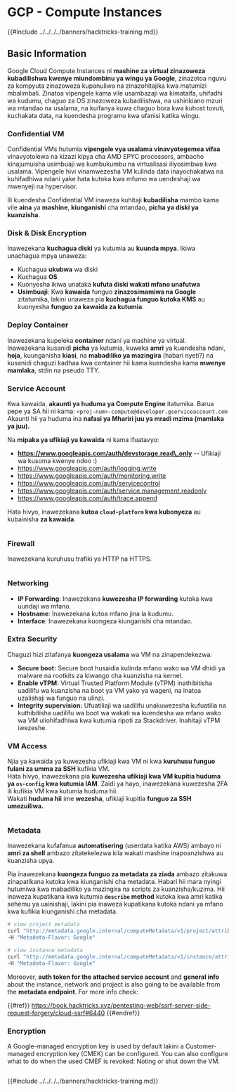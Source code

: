 # GCP - Compute Instances

{{#include ../../../../banners/hacktricks-training.md}}

## Basic Information

Google Cloud Compute Instances ni **mashine za virtual zinazoweza kubadilishwa kwenye miundombinu ya wingu ya Google**, zinazotoa nguvu za kompyuta zinazoweza kupanuliwa na zinazohitajika kwa matumizi mbalimbali. Zinatoa vipengele kama vile usambazaji wa kimataifa, uhifadhi wa kudumu, chaguo za OS zinazoweza kubadilishwa, na ushirikiano mzuri wa mtandao na usalama, na kuifanya kuwa chaguo bora kwa kuhost tovuti, kuchakata data, na kuendesha programu kwa ufanisi katika wingu.

### Confidential VM

Confidential VMs hutumia **vipengele vya usalama vinavyotegemea vifaa** vinavyotolewa na kizazi kipya cha AMD EPYC processors, ambacho kinajumuisha usimbuaji wa kumbukumbu na virtualisasi iliyosimbwa kwa usalama. Vipengele hivi vinamwezesha VM kulinda data inayochakatwa na kuhifadhiwa ndani yake hata kutoka kwa mfumo wa uendeshaji wa mwenyeji na hypervisor.

Ili kuendesha Confidential VM inaweza kuhitaji **kubadilisha** mambo kama vile **aina** ya **mashine**, **kiunganishi** cha mtandao, **picha ya diski ya kuanzisha**.

### Disk & Disk Encryption

Inawezekana **kuchagua diski** ya kutumia au **kuunda mpya**. Ikiwa unachagua mpya unaweza:

- Kuchagua **ukubwa** wa diski
- Kuchagua **OS**
- Kuonyesha ikiwa unataka **kufuta diski wakati mfano unafutwa**
- **Usimbuaji**: Kwa **kawaida** funguo **zinazosimamiwa na Google** zitatumika, lakini unaweza pia **kuchagua funguo kutoka KMS** au kuonyesha **funguo za kawaida za kutumia**.

### Deploy Container

Inawezekana kupeleka **container** ndani ya mashine ya virtual.\
Inawezekana kusanidi **picha** ya kutumia, kuweka **amri** ya kuendesha ndani, **hoja**, kuunganisha **kiasi**, na **mabadiliko ya mazingira** (habari nyeti?) na kusanidi chaguzi kadhaa kwa container hii kama kuendesha kama **mwenye mamlaka**, stdin na pseudo TTY.

### Service Account

Kwa kawaida, **akaunti ya huduma ya Compute Engine** itatumika. Barua pepe ya SA hii ni kama: `<proj-num>-compute@developer.gserviceaccount.com`\
Akaunti hii ya huduma ina **nafasi ya Mhariri juu ya mradi mzima (mamlaka ya juu).**

Na **mipaka ya ufikiaji ya kawaida** ni kama ifuatavyo:

- **https://www.googleapis.com/auth/devstorage.read\_only** -- Ufikiaji wa kusoma kwenye ndoo :)
- https://www.googleapis.com/auth/logging.write
- https://www.googleapis.com/auth/monitoring.write
- https://www.googleapis.com/auth/servicecontrol
- https://www.googleapis.com/auth/service.management.readonly
- https://www.googleapis.com/auth/trace.append

Hata hivyo, inawezekana **kutoa `cloud-platform` kwa kubonyeza** au kubainisha **za kawaida**.

<figure><img src="../../../../images/image (327).png" alt=""><figcaption></figcaption></figure>

### Firewall

Inawezekana kuruhusu trafiki ya HTTP na HTTPS.

<figure><img src="../../../../images/image (326).png" alt=""><figcaption></figcaption></figure>

### Networking

- **IP Forwarding**: Inawezekana **kuwezesha IP forwarding** kutoka kwa uundaji wa mfano.
- **Hostname**: Inawezekana kutoa mfano jina la kudumu.
- **Interface**: Inawezekana kuongeza kiunganishi cha mtandao.

### Extra Security

Chaguzi hizi zitafanya **kuongeza usalama** wa VM na zinapendekezwa:

- **Secure boot:** Secure boot husaidia kulinda mfano wako wa VM dhidi ya malware na rootkits za kiwango cha kuanzisha na kernel.
- **Enable vTPM:** Virtual Trusted Platform Module (vTPM) inathibitisha uadilifu wa kuanzisha na boot ya VM yako ya wageni, na inatoa uzalishaji wa funguo na ulinzi.
- **Integrity supervision:** Ufuatiliaji wa uadilifu unakuwezesha kufuatilia na kuthibitisha uadilifu wa boot wa wakati wa kuendesha wa mfano wako wa VM uliohifadhiwa kwa kutumia ripoti za Stackdriver. Inahitaji vTPM iwezeshe.

### VM Access

Njia ya kawaida ya kuwezesha ufikiaji kwa VM ni kwa **kuruhusu funguo fulani za umma za SSH** kufikia VM.\
Hata hivyo, inawezekana pia **kuwezesha ufikiaji kwa VM kupitia huduma ya `os-config` kwa kutumia IAM**. Zaidi ya hayo, inawezekana kuwezesha 2FA ili kufikia VM kwa kutumia huduma hii.\
Wakati **huduma hii** ime **wezesha**, ufikiaji kupitia **funguo za SSH umezuiliwa.**

<figure><img src="../../../../images/image (328).png" alt=""><figcaption></figcaption></figure>

### Metadata

Inawezekana kufafanua **automatisering** (userdata katika AWS) ambayo ni **amri za shell** ambazo zitatekelezwa kila wakati mashine inapoanzishwa au kuanzisha upya.

Pia inawezekana **kuongeza funguo za metadata za ziada** ambazo zitakuwa zinapatikana kutoka kwa kiunganishi cha metadata. Habari hii mara nyingi hutumiwa kwa mabadiliko ya mazingira na scripts za kuanzisha/kuzima. Hii inaweza kupatikana kwa kutumia **`describe` method** kutoka kwa amri katika sehemu ya uainishaji, lakini pia inaweza kupatikana kutoka ndani ya mfano kwa kufikia kiunganishi cha metadata.
```bash
# view project metadata
curl "http://metadata.google.internal/computeMetadata/v1/project/attributes/?recursive=true&alt=text" \
-H "Metadata-Flavor: Google"

# view instance metadata
curl "http://metadata.google.internal/computeMetadata/v1/instance/attributes/?recursive=true&alt=text" \
-H "Metadata-Flavor: Google"
```
Moreover, **auth token for the attached service account** and **general info** about the instance, network and project is also going to be available from the **metadata endpoint**. For more info check:

{{#ref}}
https://book.hacktricks.xyz/pentesting-web/ssrf-server-side-request-forgery/cloud-ssrf#6440
{{#endref}}

### Encryption

A Google-managed encryption key is used by default lakini a Customer-managed encryption key (CMEK) can be configured. You can also configure what to do when the used CMEF is revoked: Noting or shut down the VM.

<figure><img src="../../../../images/image (329).png" alt=""><figcaption></figcaption></figure>

{{#include ../../../../banners/hacktricks-training.md}}
